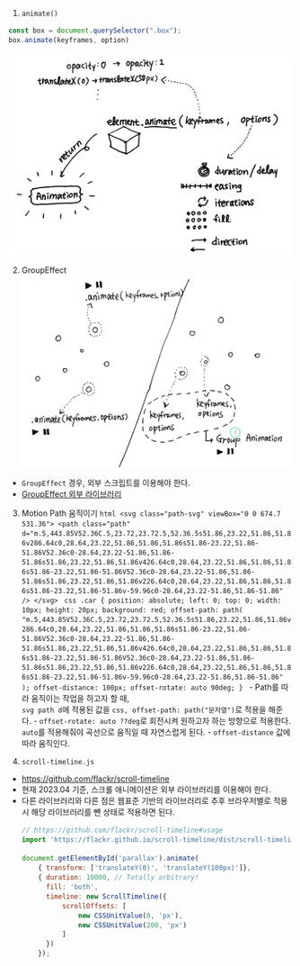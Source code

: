 1. `animate()`
  ```javascript
  const box = document.querySelector(".box");
  box.animate(keyframes, option)
  ```
  ![1-1](./imgs/1-1.png)

2. GroupEffect
  ![2-1](./imgs/2-1.png)
  
  - `GroupEffect` 경우, 외부 스크립트를 이용해야 한다.
  - [GroupEffect 외부 라이브러리](https://cdnjs.cloudflare.com/ajax/libs/web-animations/2.3.2/web-animations-next.min.js)

  3. Motion Path 움직이기
    ```html
    <svg class="path-svg" viewBox="0 0 674.7 531.36">
      <path
        class="path"
        d="m.5,443.85V52.36C.5,23.72,23.72.5,52.36.5s51.86,23.22,51.86,51.86v286.64c0,28.64,23.22,51.86,51.86,51.86s51.86-23.22,51.86-51.86V52.36c0-28.64,23.22-51.86,51.86-51.86s51.86,23.22,51.86,51.86v426.64c0,28.64,23.22,51.86,51.86,51.86s51.86-23.22,51.86-51.86V52.36c0-28.64,23.22-51.86,51.86-51.86s51.86,23.22,51.86,51.86v226.64c0,28.64,23.22,51.86,51.86,51.86s51.86-23.22,51.86-51.86v-59.96c0-28.64,23.22-51.86,51.86-51.86"
      />
    </svg>
    ```
    ```css
    .car {
      position: absolute;
      left: 0;
      top: 0;
      width: 10px;
      height: 20px;
      background: red;
      offset-path: path(
        "m.5,443.85V52.36C.5,23.72,23.72.5,52.36.5s51.86,23.22,51.86,51.86v286.64c0,28.64,23.22,51.86,51.86,51.86s51.86-23.22,51.86-51.86V52.36c0-28.64,23.22-51.86,51.86-51.86s51.86,23.22,51.86,51.86v426.64c0,28.64,23.22,51.86,51.86,51.86s51.86-23.22,51.86-51.86V52.36c0-28.64,23.22-51.86,51.86-51.86s51.86,23.22,51.86,51.86v226.64c0,28.64,23.22,51.86,51.86,51.86s51.86-23.22,51.86-51.86v-59.96c0-28.64,23.22-51.86,51.86-51.86"
      );
      offset-distance: 100px;
      offset-rotate: auto 90deg;
    }
    ```
    - Path를 따라 움직이는 작업을 하고자 할 때,<br />`svg path d`에 적용된 값을 `css, offset-path: path("문자열")`로 적용을 해준다.
    - `offset-rotate: auto ??deg`로 회전시켜 원하고자 하는 방향으로 적용한다.<br /> `auto`를 적용해줘야 곡선으로 움직일 때 자연스럽게 된다.
    - `offset-distance` 값에 따라 움직인다.

3. `scroll-timeline.js`
- https://github.com/flackr/scroll-timeline
- 현재 2023.04 기준, 스크롤 애니메이션은 외부 라이브러리를 이용해야 한다.
- 다른 라이브러리와 다른 점은 웹표준 기반의 라이브러리로 추후 브라우저별로 적용 시 해당 라이브러리를 뺀 상태로 적용하면 된다.
  ```javascript
  // https://github.com/flackr/scroll-timeline#usage
  import 'https://flackr.github.io/scroll-timeline/dist/scroll-timeline.js';

  document.getElementById('parallax').animate(
      { transform: ['translateY(0)', 'translateY(100px)']},
      { duration: 10000, // Totally arbitrary!
        fill: 'both',
        timeline: new ScrollTimeline({
            scrollOffsets: [
                new CSSUnitValue(0, 'px'),
                new CSSUnitValue(200, 'px')
            ]
        })
      });
  ```